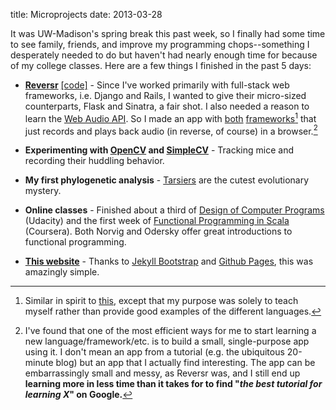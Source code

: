 title: Microprojects
date: 2013-03-28

It was UW-Madison's spring break this past week, so I finally had some time to see family, friends, and improve my programming chops--something I desperately needed to do but haven't had nearly enough time for because of my college classes. Here are a few things I finished in the past 5 days:

- [**Reversr**](http://reversr.herokuapp.com)  [\[code\]][reversr-py] - Since I've worked primarily with full-stack web frameworks, i.e. Django and Rails, I wanted to give their micro-sized counterparts, Flask and Sinatra, a fair shot. I also needed a reason to learn the [Web Audio API][webaudio]. So I made an app with [both][reversr-py] [frameworks][reversr-rb][^1] that just records and plays back audio (in reverse, of course) in a browser.[^2]

- **Experimenting with [OpenCV][opencv] and [SimpleCV][simplecv]** - Tracking mice and recording their huddling behavior.

- **My first phylogenetic analysis** - [Tarsiers](http://en.wikipedia.org/wiki/Tarsiers) are the cutest evolutionary mystery.


- **Online classes** - Finished about a third of [Design of Computer Programs][docp] (Udacity) and the first week of [Functional Programming in Scala][scala] (Coursera). Both Norvig and Odersky offer great introductions to functional programming.

- [**This website**](http://stevenloria.com) - Thanks to [Jekyll Bootstrap][JB] and [Github Pages][github-pages], this was amazingly simple.


[^1]: Similar in spirit to [this](http://adambard.com/blog/PHP-ruby-python-clojure-webapps-by-example/), except that my purpose was solely to teach myself rather than provide good examples of the different languages.

[^2]: I've found that one of the most efficient ways for me to start learning a new language/framework/etc. is to build a small, single-purpose app using it. I don't mean an app from a tutorial (e.g. the ubiquitous 20-minute blog) but an app that I actually find interesting. The app can be embarrassingly small and messy, as Reversr was, and I still end up **learning more in less time than it takes for to find "*the best tutorial for learning X*" on Google.**

[reversr-py]: http://www.github.com/sloria/reversr
[reversr-rb]: http://www.github.com/sloria/reversr-artanis
[webaudio]: https://dvcs.w3.org/hg/audio/raw-file/tip/webaudio/specification.html
[docp]: https://www.udacity.com/course/cs212
[opencv]: http://opencv.willowgarage.com/wiki/
[simplecv]: http://simplecv.org/
[scala]: https://class.coursera.org/progfun-002/class/index
[JB]: http://jekyllbootstrap.com/
[github-pages]: http://pages.github.com/
